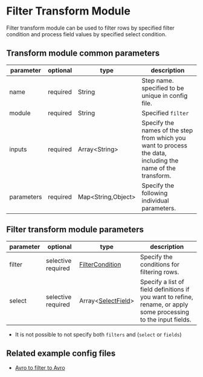 # Filter Transform Module

Filter transform module can be used to filter rows by specified filter condition and process field values by specified select condition.

## Transform module common parameters

| parameter  | optional | type                | description                                                                                                 |
|------------|----------|---------------------|-------------------------------------------------------------------------------------------------------------|
| name       | required | String              | Step name. specified to be unique in config file.                                                           |
| module     | required | String              | Specified `filter`                                                                                          |
| inputs     | required | Array<String\>      | Specify the names of the step from which you want to process the data, including the name of the transform. |
| parameters | required | Map<String,Object\> | Specify the following individual parameters.                                                                |

## Filter transform module parameters

| parameter    | optional           | type                                       | description                                                                                                      |
|--------------|--------------------|--------------------------------------------|------------------------------------------------------------------------------------------------------------------|
| filter       | selective required | [FilterCondition](../common/filter.md)     | Specify the conditions for filtering rows.                                                                       |
| select       | selective required | Array<[SelectField](../common/select.md)\> | Specify a list of field definitions if you want to refine, rename, or apply some processing to the input fields. |

* It is not possible to not specify both `filters` and (`select` or `fields`)


## Related example config files

* [Avro to filter to Avro](../../../../examples/avro-to-filter-to-avro.json)
